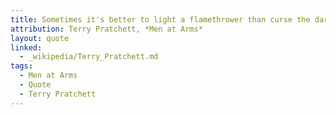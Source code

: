 ```yaml
---
title: Sometimes it's better to light a flamethrower than curse the darkness.
attribution: Terry Pratchett, *Men at Arms*
layout: quote
linked:
  - _wikipedia/Terry_Pratchett.md
tags:
  - Men at Arms
  - Quote
  - Terry Pratchett
---
```

